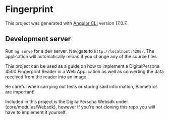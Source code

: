 # Fingerprint

This project was generated with [Angular CLI](https://github.com/angular/angular-cli) version 17.0.7.

## Development server

Run `ng serve` for a dev server. Navigate to `http://localhost:4200/`. The application will automatically reload if you change any of the source files.


This project can be used as a guide on how to implement a DigitalPersona 4500 Fingerprint Reader in a Web Application as well as converting the data received from the reader into an image.

Be careful when carrying out tests or storing said information, Biometrics are important!

Included in this project is the DigitalPersona Websdk under (core/modules/Websdk), however if you're not cloning this repo you will have to implement it yourself.
